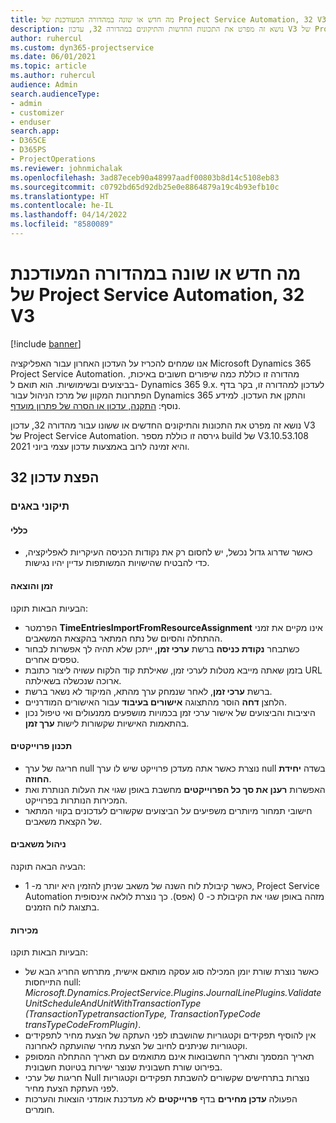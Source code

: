 ```yaml
---
title: מה חדש או שונה במהדורה המעודכנת של Project Service Automation, 32 V3
description: נושא זה מפרט את התכונות החדשות והתיקונים במהדורה 32, עדכון V3 של Project Service Automation.
author: ruhercul
ms.custom: dyn365-projectservice
ms.date: 06/01/2021
ms.topic: article
ms.author: ruhercul
audience: Admin
search.audienceType:
- admin
- customizer
- enduser
search.app:
- D365CE
- D365PS
- ProjectOperations
ms.reviewer: johnmichalak
ms.openlocfilehash: 3ad87eceb90a48997aadf00803b8d14c5108eb83
ms.sourcegitcommit: c0792bd65d92db25e0e8864879a19c4b93efb10c
ms.translationtype: HT
ms.contentlocale: he-IL
ms.lasthandoff: 04/14/2022
ms.locfileid: "8580089"
---
```

# <a name="whats-new-or-changed-in-project-service-automation-update-release-32-v3"></a>מה חדש או שונה במהדורה המעודכנת של Project Service Automation, 32 V3

[!include [banner](../includes/psa-now-project-operations.md)]

אנו שמחים להכריז על העדכון האחרון עבור האפליקציה Microsoft Dynamics 365 Project Service Automation. מהדורה זו כוללת כמה שיפורים חשובים באיכות, בביצועים ובשימושיות. הוא תואם ל- Dynamics 365 9.x. לעדכון למהדורה זו, בקר בדף הפתרונות המקוון של מרכז הניהול עבור Dynamics 365 והתקן את העדכון. למידע נוסף: [התקנה, עדכון או הסרה של פתרון מועדף](/power-platform/admin/install-remove-preferred-solution).

נושא זה מפרט את התכונות והתיקונים החדשים או ששונו עבור מהדורה 32, עדכון V3 של Project Service Automation. גירסה זו כוללת מספר build של V3.10.53.108 והיא זמינה לרוב באמצעות עדכון עצמי ביוני 2021.

## <a name="update-release-32"></a>הפצת עדכון 32

### <a name="bug-fixes"></a>תיקוני באגים

#### <a name="general"></a>כללי

- כאשר שדרוג גדול נכשל, יש לחסום רק את נקודות הכניסה העיקריות לאפליקציה, כדי להבטיח שהישויות המשותפות עדיין יהיו נגישות.

#### <a name="time-and-expense"></a>זמן והוצאה

הבעיות הבאות תוקנו:

- הפרמטר **TimeEntriesImportFromResourceAssignment** אינו מקיים את זמני ההתחלה והסיום של נתח המתאר בהקצאת המשאבים.
- כשתבחר **נקודת כניסה** ברשת **ערכי זמן**, ייתכן שלא תהיה לך אפשרות לבחור טפסים אחרים.
- בזמן שאתה מייבא מטלות לערכי זמן, שאילתת קוד הלקוח עשויה ליצור כתובת URL ארוכה שנכשלה בשאילתה.
- ברשת **ערכי זמן**, לאחר שנמחק ערך מהתא, המיקוד לא נשאר ברשת.
- הלחצן **דחה** הוסר מהתצוגה **אישורים בעיבוד** עבור האישורים המודרניים.
- היציבות והביצועים של אישור ערכי זמן בכמויות מושפעים ממנעולים ואי טיפול נכון בהתאמות האישיות שקשורות לישות **ערך זמן**.

#### <a name="project-planning"></a>תכנון פרוייקטים

- חריגה של ערך null נוצרת כאשר אתה מעדכן פרוייקט שיש לו ערך null בשדה **‏‫יחידת החוזה‬**.
- האפשרות **רענן את סך כל הפרוייקטים** מחשבת באופן שגוי את העלות הנותרת ואת המכירות הנותרות בפרוייקט.
- חישובי תמחור מיותרים משפיעים על הביצועים שקשורים לעדכונים בקווי המתאר של הקצאת משאבים.

#### <a name="resource-management"></a>ניהול משאבים

הבעיה הבאה תוקנה:

- כאשר קיבולת לוח השנה של משאב שניתן להזמין היא יותר מ- 1, Project Service Automation מזהה באופן שגוי את הקיבולת כ- 0 (אפס). כך נוצרת לולאה אינסופית בתצוגת לוח הזמנים.

#### <a name="sales"></a>מכירות

הבעיות הבאות תוקנו:

- כאשר נוצרת שורת יומן המכילה סוג עסקה מותאם אישית, מתרחש החריג הבא של התייחסות null: *Microsoft.Dynamics.ProjectService.Plugins.JournalLinePlugins.ValidateUnitScheduleAndUnitWithTransactionType (TransactionTypetransactionType, TransactionTypeCode transTypeCodeFromPlugin)*.
- אין להוסיף תפקידים וקטגוריות שהושבתו לפני העתקה של הצעת מחיר לתפקידים וקטגוריות שניתנים לחיוב של הצעת מחיר שהועתקה לאחרונה.
- תאריך המסמך ותאריך החשבונאות אינם מתואמים עם תאריך ההתחלה המסופק בפירוט שורת חשבונית שנוצר ישירות בטיוטת חשבונית.
- חריגות של ערכי Null נוצרות בתרחישים שקשורים להשבתת תפקידים וקטגוריות לפני העתקת הצעת מחיר.
- הפעולה **עדכן מחירים** בדף **פרוייקטים** לא מעדכנת אומדני הוצאות והערכות חומרים.
